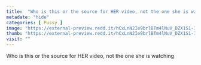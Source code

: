 ```yaml
---
title:  "Who is this or the source for HER video, not the one she is watching"
metadate: "hide"
categories: [ Pussy ]
image: "https://external-preview.redd.it/hCxLnN2Ie9brlBTm4lNuV_DZX1S1-Ihl7sAZSGO1jHU.jpg?auto=webp&s=931f4c9f4518ca7aac4f2f94ba87010ad5678f46"
thumb: "https://external-preview.redd.it/hCxLnN2Ie9brlBTm4lNuV_DZX1S1-Ihl7sAZSGO1jHU.jpg?width=320&crop=smart&auto=webp&s=c4748b75d75f2d487e3a10aebb8ef70704d06e30"
visit: ""
---
```

Who is this or the source for HER video, not the one she is watching
